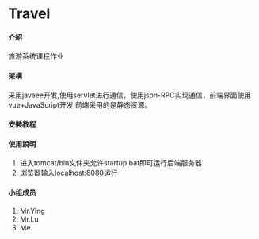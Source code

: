 # Travel

#### 介紹
旅游系统课程作业

#### 架構
采用javaee开发,使用servlet进行通信，使用json-RPC实现通信，前端界面使用vue+JavaScript开发
前端采用的是静态资源。

#### 安裝教程

#### 使用說明
1.  进入tomcat/bin文件夹允许startup.bat即可运行后端服务器
2.  浏览器输入localhost:8080运行

#### 小组成员

1.  Mr.Ying
2.  Mr.Lu
3.  Me
